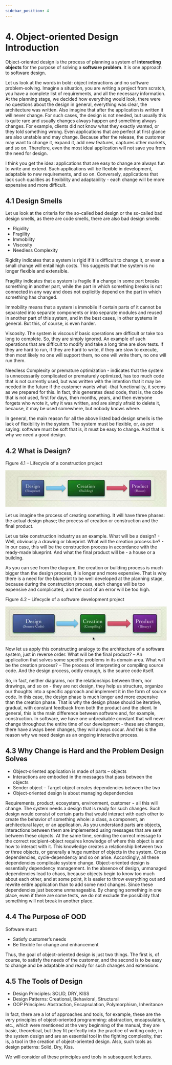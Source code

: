 ```yaml
---
sidebar_position: 4
---
```


# 4. Object-oriented Design Introduction

Object-oriented design is the process of planning a system of **interacting objects** for the purpose of solving a **software problem**. It is one approach to software design.

Let us look at the words in bold: object interactions and no software problem-solving. Imagine a situation, you are writing a project from scratch, you have a complete list of requirements, and all the necessary information. At the planning stage, we decided how everything would look, there were no questions about the design in general, everything was clear, the architecture was written. Also imagine that after the application is written it will never change. For such cases, the design is not needed, but usually this is quite rare and usually changes always happen and something always changes. For example, clients did not know what they exactly wanted, or they told something wrong. Even applications that are perfect at first glance are also unstable and may change. Because after the release, the customer may want to change it, expand it, add new features, captures other markets, and so on. Therefore, even the most ideal application will not save you from the need for design.

I think you get the idea: applications that are easy to change are always fun to write and extend. Such applications will be flexible in development, adaptable to new requirements, and so on. Conversely, applications that lack such qualities as flexibility and adaptability - each change will be more expensive and more difficult.

## 4.1 Design Smells

Let us look at the criteria for the so-called bad design or the so-called bad design smells, as there are code smells, there are also bad design smells:
- Rigidity
- Fragility
- Immobility
- Viscosity
- Needless Complexity

Rigidity indicates that a system is rigid if it is difficult to change it, or even a small change will entail high costs. This suggests that the system is no longer flexible and extensible.

Fragility indicates that a system is fragile if a change in some part breaks something in another part, while the part in which something breaks is not connected in any way and does not explicitly depend on the part in which something has changed.

Immobility means that a system is immobile if certain parts of it cannot be separated into separate components or into separate modules and reused in another part of this system, and in the best cases, in other systems in general. But this, of course, is even harder.

Viscosity. The system is viscous if basic operations are difficult or take too long to complete. So, they are simply ignored. An example of such operations that are difficult to modify and take a long time are slow tests. If they are hard to run, if they are hard to write, if they are slow to execute, then most likely no one will support them, no one will write them, no one will run them.

Needless Complexity or premature optimization - indicates that the system is unnecessarily complicated or prematurely optimized, has too much code that is not currently used, but was written with the intention that it may be needed in the future if the customer wants what -that functionality, it seems as we prepared for this. In fact, this generates dead code, that is, the code that is not used, first for days, then months, years, and then everyone forgets who wrote it, why it was written, and are simply afraid to delete it, because, it may be used somewhere, but nobody knows where.

In general, the main reason for all the above listed bad design smells is the lack of flexibility in the system. The system must be flexible, or, as per saying: software must be soft that is, it must be easy to change. And that is why we need a good design.

## 4.2 What is Design?

Figure 4.1 – Lifecycle of a construction project

![img.png](img/lifecycle_of_a_construction_project.png)

Let us imagine the process of creating something. It will have three phases: the actual design phase; the process of creation or construction and the final product.

Let us take construction industry as an example. What will be a design? - Well, obviously a drawing or blueprint. What will the creation process be? - In our case, this will be the construction process in accordance with the ready-made blueprint. And what the final product will be - a house or a building.

As you can see from the diagram, the creation or building process is much bigger than the design process, it is longer and more expensive. That is why there is a need for the blueprint to be well developed at the planning stage, because during the construction process, each change will be too expensive and complicated, and the cost of an error will be too high.

Figure 4.2 – Lifecycle of a software development project

![img.png](img/lifecycle_of_a_software_development_project.png)

Now let us apply this constructing analogy to the architecture of a software system, just in reverse order. What will be the final product? – An application that solves some specific problems in its domain area. What will be the creation process? – The process of interpreting or compiling source code. And the design process, oddly enough, is the source code itself.

So, in fact, neither diagrams, nor the relationships between them, nor drawings, and so on - they are not design, they help us structure, organize our thoughts into a specific approach and implement it in the form of source code. In this case, the design phase is much longer and more expensive than the creation phase. That is why the design phase should be iterative, gradual, with constant feedback from both the product and the client. In general, this is the main difference between software and, for example, construction. In software, we have one unbreakable constant that will never change throughout the entire time of our development - these are changes, there have always been changes, they will always occur. And this is the reason why we need design as an ongoing interactive process.

## 4.3 Why Change is Hard and the Problem Design Solves

- Object-oriented application is made of parts – objects
- Interactions are embodied in the messages that pass between the objects
- Sender object – Target object creates dependencies between the two
- Object-oriented design is about managing dependencies

Requirements, product, ecosystem, environment, customer ¬ all this will change. The system needs a design that is ready for such changes. Such design would consist of certain parts that would interact with each other to create the behavior of something whole: a class, a component, an architectural layer, or an application. As you understand parts are objects, interactions between them are implemented using messages that are sent between these objects. At the same time, sending the correct message to the correct recipient-object requires knowledge of where this object is and how to interact with it. This knowledge creates a relationship between two or three objects, or generally a huge number of objects in the system. Cross dependencies, cycle-dependency and so on arise. Accordingly, all these dependencies complicate system change. Object-oriented design is essentially dependency management. In the absence of design, unmanaged dependencies lead to chaos, because objects begin to know too much about each other, and at some point, it is easier to throw everything out and rewrite entire application than to add some next changes. Since these dependencies just become unmanageable. By changing something in one place, even if there are some tests, we do not exclude the possibility that something will not break in another place.

## 4.4 The Purpose oF OOD

Software must:
- Satisfy customer’s needs
- Be flexible for change and enhancement

Thus, the goal of object-oriented design is just two things. The first is, of course, to satisfy the needs of the customer, and the second is to be easy to change and be adaptable and ready for such changes and extensions.


## 4.5 The Tools of Design

- Design Principles: SOLID, DRY, KISS
- Design Patterns: Creational, Behavioral, Structural
- OOP Principles: Abstraction, Encapsulation, Polymorphism, Inheritance

In fact, there are a lot of approaches and tools, for example, these are the very principles of object-oriented programming: abstraction, encapsulation, etc., which were mentioned at the very beginning of the manual, they are basic, theoretical, but they fit perfectly into the practice of writing code, in the system design and are an essential tool in the fighting complexity, that is, a tool in the creation of object-oriented design. Also, such tools as design patterns: Solid, Dry, Kiss.

We will consider all these principles and tools in subsequent lectures.
